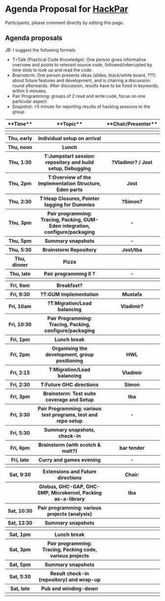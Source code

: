 # Agenda Proposal for [HackPar](hack-par)


Participants, please comment directly by editing this page. 

## Agenda proposals


JB: I suggest the following formats

- T=Talk (Practical Code Knowledge): One person gives informative overview and points to relevant source code, followed/interrupted by time slots to look up and read the code. 
- Brainstorm: One person presents ideas (slides, black/white board, ???) about future features and development, and is chairing a discussion round afterwards. After discussion, results have to be fixed in keywords, within 5 minutes.
- Pair Programming: groups of 2 read and write code, focus on one particular aspect
- Snapshot: \<5 minute for reporting results of hacking sessions to the group

<table><tr><th>**Time**</th>
<th>**Topic**</th>
<th>**Chair/Presenter**</th></tr>
<tr><th></th>
<th></th>
<th></th></tr>
<tr><th></th>
<th></th>
<th></th></tr>
<tr><th> Thu, early</th>
<th> Individual setup on arrival </th>
<th></th></tr>
<tr><th> Thu, noon </th>
<th> Lunch </th>
<th></th></tr>
<tr><th> Thu, 1:30 </th>
<th> T:Jumpstart session: repository and build setup, Debugging </th>
<th> ?Vladimir? / Jost 
</th></tr>
<tr><th> Thu, 2pm  </th>
<th> T:Overview of the Implementation Structure, Eden parts </th>
<th> Jost 
</th></tr>
<tr><th> Thu, 2:30 </th>
<th> T:Heap Closures, Pointer tagging for Dummies </th>
<th> ?Simon?
</th></tr>
<tr><th> Thu, 3pm  </th>
<th> Pair programming: Tracing, Packing, GUM-Eden integration, configure/packaging </th>
<th> - 
</th></tr>
<tr><th> Thu, 5pm  </th>
<th> Summary snapshots </th>
<th> - 
</th></tr>
<tr><th> Thu, 5:30 </th>
<th> Brainstorm Repository </th>
<th> Jost/tba 
</th></tr>
<tr><th> Thu, dinner </th>
<th> Pizza </th>
<th></th></tr>
<tr><th> Thu, late </th>
<th> Pair programming II ? </th>
<th> - 
</th></tr>
<tr><th></th>
<th></th>
<th></th></tr>
<tr><th> Fri, 9am   </th>
<th> Breakfast? </th>
<th></th></tr>
<tr><th> Fri, 9:30  </th>
<th> ?T:GUM implementation </th>
<th> Mustafa 
</th></tr>
<tr><th> Fri, 10am  </th>
<th> ?T:Migration/Load balancing </th>
<th>Vladimir? 
</th></tr>
<tr><th> Fri, 10:30 </th>
<th> Pair Programming: Tracing, Packing, configure/packaging </th>
<th></th></tr>
<tr><th> Fri, 1pm  </th>
<th> Lunch break </th>
<th></th></tr>
<tr><th> Fri, 2pm  </th>
<th> Organising the development, group positioning </th>
<th> HWL  
</th></tr>
<tr><th> Fri, 2:15 </th>
<th> T:Migration/Load balancing </th>
<th>Vladimir 
</th></tr>
<tr><th> Fri, 2:30 </th>
<th> T:Future GHC directions </th>
<th> Simon 
</th></tr>
<tr><th> Fri, 3pm  </th>
<th> Brainstorm: Test suite coverage and Setup </th>
<th> tba 
</th></tr>
<tr><th> Fri, 3:30 </th>
<th> Pair Programming: various test programs, test and repo setup </th>
<th> - 
</th></tr>
<tr><th> Fri, 5:30 </th>
<th> Summary snapshots, check-in </th>
<th></th></tr>
<tr><th> Fri, 6pm  </th>
<th> Brainstorm (with scotch & malt?) </th>
<th> bar tender 
</th></tr>
<tr><th> Fri, late </th>
<th> Curry and games evening  </th>
<th> - 
</th></tr>
<tr><th></th>
<th></th>
<th></th></tr>
<tr><th> Sat, 9:30 </th>
<th> Extensions and Future directions </th>
<th> Chair: 
</th></tr>
<tr><th></th>
<th> Globus, GHC-GAP, GHC-SMP, Microkernel, Packing as-a-library </th>
<th> tba 
</th></tr>
<tr><th> Sat, 10:30 </th>
<th> Pair programming: various projects (analysis) </th>
<th></th></tr>
<tr><th> Sat, 12:30 </th>
<th> Summary snapshots </th>
<th></th></tr>
<tr><th></th>
<th></th>
<th></th></tr>
<tr><th> Sat, 1pm  </th>
<th> Lunch break </th>
<th></th></tr>
<tr><th> Sat, 3pm </th>
<th> Pair programming: Tracing, Packing code, various projects </th>
<th></th></tr>
<tr><th> Sat, 5pm  </th>
<th> Summary snapshots </th>
<th></th></tr>
<tr><th> Sat, 5:30 </th>
<th> Result check-in (repository) and wrap-up </th>
<th></th></tr>
<tr><th> Sat, late </th>
<th> Pub and winding-down </th>
<th></th></tr>
<tr><th></th>
<th></th>
<th></th></tr></table>